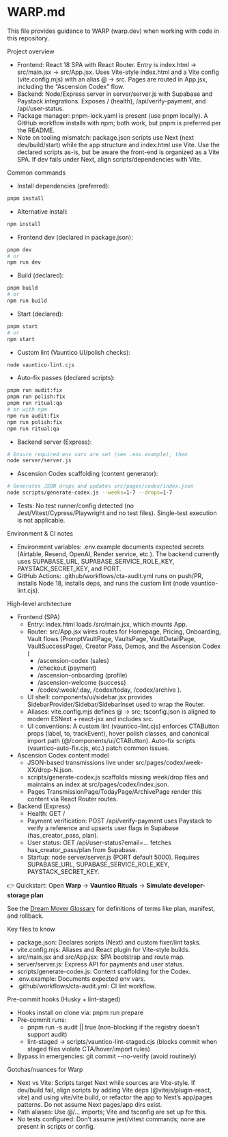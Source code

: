# WARP.md

This file provides guidance to WARP (warp.dev) when working with code in this repository.

Project overview
- Frontend: React 18 SPA with React Router. Entry is index.html → src/main.jsx → src/App.jsx. Uses Vite-style index.html and a Vite config (vite.config.mjs) with an alias @ → src. Pages are routed in App.jsx, including the “Ascension Codex” flow.
- Backend: Node/Express server in server/server.js with Supabase and Paystack integrations. Exposes / (health), /api/verify-payment, and /api/user-status.
- Package manager: pnpm-lock.yaml is present (use pnpm locally). A GitHub workflow installs with npm; both work, but pnpm is preferred per the README.
- Note on tooling mismatch: package.json scripts use Next (next dev/build/start) while the app structure and index.html use Vite. Use the declared scripts as-is, but be aware the front-end is organized as a Vite SPA. If dev fails under Next, align scripts/dependencies with Vite.

Common commands
- Install dependencies (preferred):
```bash path=null start=null
pnpm install
```
- Alternative install:
```bash path=null start=null
npm install
```
- Frontend dev (declared in package.json):
```bash path=null start=null
pnpm dev
# or
npm run dev
```
- Build (declared):
```bash path=null start=null
pnpm build
# or
npm run build
```
- Start (declared):
```bash path=null start=null
pnpm start
# or
npm start
```
- Custom lint (Vauntico UI/polish checks):
```bash path=null start=null
node vauntico-lint.cjs
```
- Auto-fix passes (declared scripts):
```bash path=null start=null
pnpm run audit:fix
pnpm run polish:fix
pnpm run ritual:qa
# or with npm
npm run audit:fix
npm run polish:fix
npm run ritual:qa
```
- Backend server (Express):
```bash path=null start=null
# Ensure required env vars are set (see .env.example), then
node server/server.js
```
- Ascension Codex scaffolding (content generator):
```bash path=null start=null
# Generates JSON drops and updates src/pages/codex/index.json
node scripts/generate-codex.js --weeks=1-7 --drops=1-7
```
- Tests: No test runner/config detected (no Jest/Vitest/Cypress/Playwright and no test files). Single-test execution is not applicable.

Environment & CI notes
- Environment variables: .env.example documents expected secrets (Airtable, Resend, OpenAI, Render service, etc.). The backend currently uses SUPABASE_URL, SUPABASE_SERVICE_ROLE_KEY, PAYSTACK_SECRET_KEY, and PORT.
- GitHub Actions: .github/workflows/cta-audit.yml runs on push/PR, installs Node 18, installs deps, and runs the custom lint (node vauntico-lint.cjs).

High-level architecture
- Frontend (SPA)
  - Entry: index.html loads /src/main.jsx, which mounts App.
  - Router: src/App.jsx wires routes for Homepage, Pricing, Onboarding, Vault flows (PromptVaultPage, VaultsPage, VaultDetailPage, VaultSuccessPage), Creator Pass, Demos, and the Ascension Codex (
    - /ascension-codex (sales)
    - /checkout (payment)
    - /ascension-onboarding (profile)
    - /ascension-welcome (success)
    - /codex/:week/:day, /codex/today, /codex/archive
  ).
  - UI shell: components/ui/sidebar.jsx provides SidebarProvider/Sidebar/SidebarInset used to wrap the Router.
  - Aliases: vite.config.mjs defines @ → src; tsconfig.json is aligned to modern ESNext + react-jsx and includes src.
  - UI conventions: A custom lint (vauntico-lint.cjs) enforces CTAButton props (label, to, trackEvent), hover polish classes, and canonical import path (@/components/ui/CTAButton). Auto-fix scripts (vauntico-auto-fix.cjs, etc.) patch common issues.
- Ascension Codex content model
  - JSON-based transmissions live under src/pages/codex/week-XX/drop-N.json.
  - scripts/generate-codex.js scaffolds missing week/drop files and maintains an index at src/pages/codex/index.json.
  - Pages TransmissionPage/TodayPage/ArchivePage render this content via React Router routes.
- Backend (Express)
  - Health: GET /
  - Payment verification: POST /api/verify-payment uses Paystack to verify a reference and upserts user flags in Supabase (has_creator_pass, plan).
  - User status: GET /api/user-status?email=… fetches has_creator_pass/plan from Supabase.
  - Startup: node server/server.js (PORT default 5000). Requires SUPABASE_URL, SUPABASE_SERVICE_ROLE_KEY, PAYSTACK_SECRET_KEY.

👉 Quickstart: Open **Warp** → **Vauntico Rituals** → **Simulate developer-storage plan**

See the [Dream Mover Glossary](README.md#glossary-dream-mover) for definitions of terms like plan, manifest, and rollback.

Key files to know
- package.json: Declares scripts (Next) and custom fixer/lint tasks.
- vite.config.mjs: Aliases and React plugin for Vite-style builds.
- src/main.jsx and src/App.jsx: SPA bootstrap and route map.
- server/server.js: Express API for payments and user status.
- scripts/generate-codex.js: Content scaffolding for the Codex.
- .env.example: Documents expected env vars.
- .github/workflows/cta-audit.yml: CI lint workflow.

Pre-commit hooks (Husky + lint-staged)
- Hooks install on clone via: pnpm run prepare
- Pre-commit runs:
  - pnpm run -s audit || true (non-blocking if the registry doesn’t support audit)
  - lint-staged → scripts/vauntico-lint-staged.cjs (blocks commit when staged files violate CTA/hover/import rules)
- Bypass in emergencies: git commit --no-verify (avoid routinely)

Gotchas/nuances for Warp
- Next vs Vite: Scripts target Next while sources are Vite-style. If dev/build fail, align scripts by adding Vite deps (@vitejs/plugin-react, vite) and using vite/vite build, or refactor the app to Next’s app/pages patterns. Do not assume Next pages/app dirs exist.
- Path aliases: Use @/… imports; Vite and tsconfig are set up for this.
- No tests configured: Don’t assume jest/vitest commands; none are present in scripts or config.
